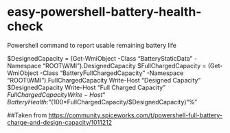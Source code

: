 # easy-powershell-battery-health-check
Powershell command to report usable remaining battery life


$DesignedCapacity = (Get-WmiObject -Class “BatteryStaticData” -Namespace “ROOT\WMI”).DesignedCapacity
$FullChargedCapacity = (Get-WmiObject -Class “BatteryFullChargedCapacity” -Namespace “ROOT\WMI”).FullChargedCapacity
Write-Host “Designed Capacity” $DesignedCapacity
Write-Host “Full Charged Capacity” $FullChargedCapacity
Write-Host “Battery Health:”(100*$FullChargedCapacity/$DesignedCapacity)“%”


##Taken from https://community.spiceworks.com/t/powershell-full-battery-charge-and-design-capacity/1011212
